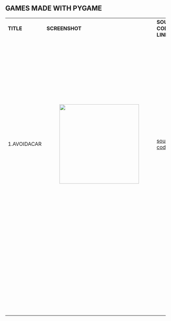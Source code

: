 ## GAMES MADE WITH PYGAME  


<table><tbody><tr><td><strong>TITLE</strong></td><td><strong>SCREENSHOT</strong></td><td><strong>SOURCE CODE LINK</strong></td><td><strong>DESCRIPTION</strong></td></tr><tr><td>1.AVOIDACAR</td><td><figure class="image"><img src="https://33333.cdn.cke-cs.com/kSW7V9NHUXugvhoQeFaf/images/629c12abe3f2920664ac81cae615c92df9f17ec6990a5726.png" srcset="https://33333.cdn.cke-cs.com/kSW7V9NHUXugvhoQeFaf/images/629c12abe3f2920664ac81cae615c92df9f17ec6990a5726.png/w_90 90w, https://33333.cdn.cke-cs.com/kSW7V9NHUXugvhoQeFaf/images/629c12abe3f2920664ac81cae615c92df9f17ec6990a5726.png/w_170 170w, https://33333.cdn.cke-cs.com/kSW7V9NHUXugvhoQeFaf/images/629c12abe3f2920664ac81cae615c92df9f17ec6990a5726.png/w_250 250w" sizes="100vw" width="250"></figure></td><td><a href="souce_code">source code</a></td><td><p><strong>First game I coded entirely myself :) &nbsp;</strong><br><br>You start at 70km/h speed and be sure to avoid obstacles,&nbsp;<br>speed rises by 10km/h every 1km of distance driven.&nbsp;<br>&nbsp;</p><p>If you beat 10 levels - game crashes 😁</p><p>&nbsp;</p><p>I've learnt a lot about:</p><p>pygame basics, events, timers, oop, vectors, pixelart</p></td></tr><tr><td>&nbsp;</td><td>&nbsp;</td><td>&nbsp;</td><td>&nbsp;</td></tr><tr><td>&nbsp;</td><td>&nbsp;</td><td>&nbsp;</td><td>&nbsp;</td></tr><tr><td>&nbsp;</td><td>&nbsp;</td><td>&nbsp;</td><td>&nbsp;</td></tr><tr><td>&nbsp;</td><td>&nbsp;</td><td>&nbsp;</td><td>&nbsp;</td></tr><tr><td>&nbsp;</td><td>&nbsp;</td><td>&nbsp;</td><td>&nbsp;</td></tr><tr><td>&nbsp;</td><td>&nbsp;</td><td>&nbsp;</td><td>&nbsp;</td></tr><tr><td>&nbsp;</td><td>&nbsp;</td><td>&nbsp;</td><td>&nbsp;</td></tr><tr><td>&nbsp;</td><td>&nbsp;</td><td>&nbsp;</td><td>&nbsp;</td></tr></tbody></table>